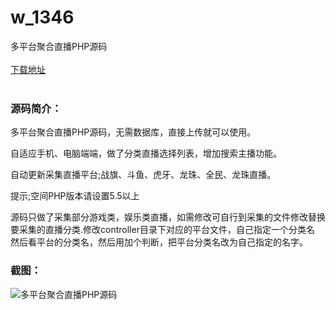 # w_1346
多平台聚合直播PHP源码
<br/></br>
[下载地址](https://www.uuid2.com/1346.html "下载地址")
<br/></br>
<h3>源码简介：</h3>
<p>多平台聚合直播PHP源码，无需数据库，直接上传就可以使用。<p>
<p>自适应手机、电脑端端，做了分类直播选择列表，增加搜索主播功能。<p>
<p>自动更新采集直播平台;战旗、斗鱼、虎牙、龙珠、全民、龙珠直播。<p>
<p>提示;空间PHP版本请设置5.5以上<p>
<p>源码只做了采集部分游戏类，娱乐类直播，如需修改可自行到采集的文件修改替换要采集的直播分类.修改controller目录下对应的平台文件，自己指定一个分类名 然后看平台的分类名，然后用加个判断，把平台分类名改为自己指定的名字。<p>
<h3>截图：</h3>
<img src="https://www.uuid2.com/wp-content/uploads/img/202108/6d8ee53557.jpg" alt="多平台聚合直播PHP源码">

